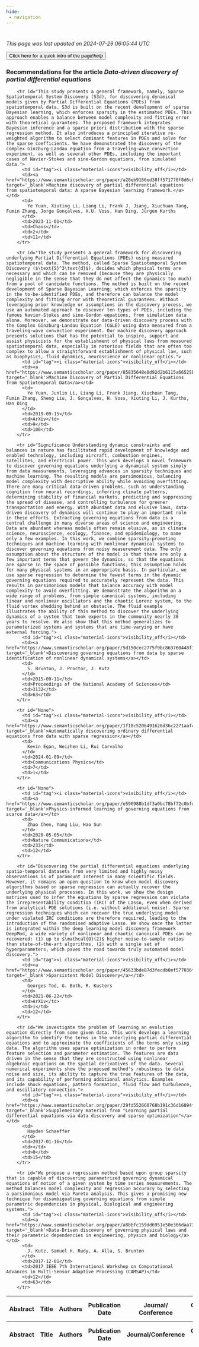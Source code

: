```yaml
---
hide:
 - navigation
---
```

<!DOCTYPE html>
#
<html lang="en">
<head>
  <meta charset="utf-8">
</head>

<body>
  <p>
  <i class="footer">This page was last updated on 2024-07-29 06:05:44 UTC</i>
  </p>
  
  <div class="note info" onclick="startIntro()">
    <p>
      <button type="button" class="buttons">
        <div style="display: flex; align-items: center;">
        Click here for a quick intro of the page! <i class="material-icons">help</i>
        </div>
      </button>
    </p>
  </div>

  <p>
  <h3 data-intro='Recommendations for the article'>
    Recommendations for the article <i>Data-driven discovery of partial differential equations</i>
  </h3>
  <table id="table1" class="display wrap" style="width:100%">
  <thead>
    <tr>
        <th data-intro='Click to view the abstract (if available)'>Abstract</th>
        <th>Title</th>
        <th>Authors</th>
        <th>Publication Date</th>
        <th>Journal/ Conference</th>
        <th>Citation count</th>
        <th data-intro='Highest h-index among the authors'>Highest h-index</th>
    </tr>
  </thead>
  <tbody>
    
        <tr id="This study presents a general framework, namely, Sparse Spatiotemporal System Discovery (S3d), for discovering dynamical models given by Partial Differential Equations (PDEs) from spatiotemporal data. S3d is built on the recent development of sparse Bayesian learning, which enforces sparsity in the estimated PDEs. This approach enables a balance between model complexity and fitting error with theoretical guarantees. The proposed framework integrates Bayesian inference and a sparse priori distribution with the sparse regression method. It also introduces a principled iterative re-weighted algorithm to select dominant features in PDEs and solve for the sparse coefficients. We have demonstrated the discovery of the complex Ginzburg-Landau equation from a traveling-wave convection experiment, as well as several other PDEs, including the important cases of Navier-Stokes and sine-Gordon equations, from simulated data.">
          <td id="tag"><i class="material-icons">visibility_off</i></td>
          <td><a href="https://www.semanticscholar.org/paper/a28eb9166ed38ff571770f8d6cb1558b0089e507" target='_blank'>Machine discovery of partial differential equations from spatiotemporal data: A sparse Bayesian learning framework.</a></td>
          <td>
            Ye Yuan, Xiuting Li, Liang Li, Frank J. Jiang, Xiuchuan Tang, Fumin Zhang, Jorge Gonçalves, H.U. Voss, Han Ding, Jürgen Kurths
          </td>
          <td>2023-11-01</td>
          <td>Chaos</td>
          <td>2</td>
          <td>11</td>
        </tr>
    
        <tr id="The study presents a general framework for discovering underlying Partial Differential Equations (PDEs) using measured spatiotemporal data. The method, called Sparse Spatiotemporal System Discovery ($\text{S}^3\text{d}$), decides which physical terms are necessary and which can be removed (because they are physically negligible in the sense that they do not affect the dynamics too much) from a pool of candidate functions. The method is built on the recent development of Sparse Bayesian Learning; which enforces the sparsity in the to-be-identified PDEs, and therefore can balance the model complexity and fitting error with theoretical guarantees. Without leveraging prior knowledge or assumptions in the discovery process, we use an automated approach to discover ten types of PDEs, including the famous Navier-Stokes and sine-Gordon equations, from simulation data alone. Moreover, we demonstrate our data-driven discovery process with the Complex Ginzburg-Landau Equation (CGLE) using data measured from a traveling-wave convection experiment. Our machine discovery approach presents solutions that has the potential to inspire, support and assist physicists for the establishment of physical laws from measured spatiotemporal data, especially in notorious fields that are often too complex to allow a straightforward establishment of physical law, such as biophysics, fluid dynamics, neuroscience or nonlinear optics.">
          <td id="tag"><i class="material-icons">visibility_off</i></td>
          <td><a href="https://www.semanticscholar.org/paper/85835648e0d92d2b6115a66525b1f5d54af4f83e" target='_blank'>Machine Discovery of Partial Differential Equations from Spatiotemporal Data</a></td>
          <td>
            Ye Yuan, Junlin Li, Liang Li, Frank Jiang, Xiuchuan Tang, Fumin Zhang, Sheng Liu, J. Gonçalves, H. Voss, Xiuting Li, J. Kurths, Han Ding
          </td>
          <td>2019-09-15</td>
          <td>ArXiv</td>
          <td>9</td>
          <td>106</td>
        </tr>
    
        <tr id="Significance Understanding dynamic constraints and balances in nature has facilitated rapid development of knowledge and enabled technology, including aircraft, combustion engines, satellites, and electrical power. This work develops a novel framework to discover governing equations underlying a dynamical system simply from data measurements, leveraging advances in sparsity techniques and machine learning. The resulting models are parsimonious, balancing model complexity with descriptive ability while avoiding overfitting. There are many critical data-driven problems, such as understanding cognition from neural recordings, inferring climate patterns, determining stability of financial markets, predicting and suppressing the spread of disease, and controlling turbulence for greener transportation and energy. With abundant data and elusive laws, data-driven discovery of dynamics will continue to play an important role in these efforts. Extracting governing equations from data is a central challenge in many diverse areas of science and engineering. Data are abundant whereas models often remain elusive, as in climate science, neuroscience, ecology, finance, and epidemiology, to name only a few examples. In this work, we combine sparsity-promoting techniques and machine learning with nonlinear dynamical systems to discover governing equations from noisy measurement data. The only assumption about the structure of the model is that there are only a few important terms that govern the dynamics, so that the equations are sparse in the space of possible functions; this assumption holds for many physical systems in an appropriate basis. In particular, we use sparse regression to determine the fewest terms in the dynamic governing equations required to accurately represent the data. This results in parsimonious models that balance accuracy with model complexity to avoid overfitting. We demonstrate the algorithm on a wide range of problems, from simple canonical systems, including linear and nonlinear oscillators and the chaotic Lorenz system, to the fluid vortex shedding behind an obstacle. The fluid example illustrates the ability of this method to discover the underlying dynamics of a system that took experts in the community nearly 30 years to resolve. We also show that this method generalizes to parameterized systems and systems that are time-varying or have external forcing.">
          <td id="tag"><i class="material-icons">visibility_off</i></td>
          <td><a href="https://www.semanticscholar.org/paper/5d150cec2775f9bc863760448f14104cc8f42368" target='_blank'>Discovering governing equations from data by sparse identification of nonlinear dynamical systems</a></td>
          <td>
            S. Brunton, J. Proctor, J. Kutz
          </td>
          <td>2015-09-11</td>
          <td>Proceedings of the National Academy of Sciences</td>
          <td>3132</td>
          <td>63</td>
        </tr>
    
        <tr id="None">
          <td id="tag"><i class="material-icons">visibility_off</i></td>
          <td><a href="https://www.semanticscholar.org/paper/1f18c5206491626d36c2271aaf491dbc945f6247" target='_blank'>Automatically discovering ordinary differential equations from data with sparse regression</a></td>
          <td>
            Kevin Egan, Weizhen Li, Rui Carvalho
          </td>
          <td>2024-01-09</td>
          <td>Communications Physics</td>
          <td>7</td>
          <td>1</td>
        </tr>
    
        <tr id="None">
          <td id="tag"><i class="material-icons">visibility_off</i></td>
          <td><a href="https://www.semanticscholar.org/paper/e596988b1df3a0bc78bf72c0bfdb21c85eaab6c9" target='_blank'>Physics-informed learning of governing equations from scarce data</a></td>
          <td>
            Zhao Chen, Yang Liu, Hao Sun
          </td>
          <td>2020-05-05</td>
          <td>Nature Communications</td>
          <td>233</td>
          <td>12</td>
        </tr>
    
        <tr id="Discovering the partial differential equations underlying spatio-temporal datasets from very limited and highly noisy observations is of paramount interest in many scientific fields. However, it remains an open question to know when model discovery algorithms based on sparse regression can actually recover the underlying physical processes. In this work, we show the design matrices used to infer the equations by sparse regression can violate the irrepresentability condition (IRC) of the Lasso, even when derived from analytical PDE solutions (i.e. without additional noise). Sparse regression techniques which can recover the true underlying model under violated IRC conditions are therefore required, leading to the introduction of the randomised adaptive Lasso. We show once the latter is integrated within the deep learning model discovery framework DeepMod, a wide variety of nonlinear and chaotic canonical PDEs can be recovered: (1) up to $\mathcal{O}(2)$ higher noise-to-sample ratios than state-of-the-art algorithms, (2) with a single set of hyperparameters, which paves the road towards truly automated model discovery.">
          <td id="tag"><i class="material-icons">visibility_off</i></td>
          <td><a href="https://www.semanticscholar.org/paper/45633bde87d3fecdb0ef577036f2465e70c51f24" target='_blank'>Sparsistent Model Discovery</a></td>
          <td>
            Georges Tod, G. Both, R. Kusters
          </td>
          <td>2021-06-22</td>
          <td>ArXiv</td>
          <td>1</td>
          <td>12</td>
        </tr>
    
        <tr id="We investigate the problem of learning an evolution equation directly from some given data. This work develops a learning algorithm to identify the terms in the underlying partial differential equations and to approximate the coefficients of the terms only using data. The algorithm uses sparse optimization in order to perform feature selection and parameter estimation. The features are data driven in the sense that they are constructed using nonlinear algebraic equations on the spatial derivatives of the data. Several numerical experiments show the proposed method's robustness to data noise and size, its ability to capture the true features of the data, and its capability of performing additional analytics. Examples include shock equations, pattern formation, fluid flow and turbulence, and oscillatory convection.">
          <td id="tag"><i class="material-icons">visibility_off</i></td>
          <td><a href="https://www.semanticscholar.org/paper/29fd552660768b191c36d16894faee7db5f18949" target='_blank'>Supplementary material from "Learning partial differential equations via data discovery and sparse optimization"</a></td>
          <td>
            Hayden Schaeffer
          </td>
          <td>2017-01-16</td>
          <td></td>
          <td>0</td>
          <td>15</td>
        </tr>
    
        <tr id="We propose a regression method based upon group sparsity that is capable of discovering parametrized governing dynamical equations of motion of a given system by time series measurements. The method balances model complexity and regression accuracy by selecting a parsimonious model via Pareto analysis. This gives a promising new technique for disambiguating governing equations from simple parametric dependencies in physical, biological and engineering systems.">
          <td id="tag"><i class="material-icons">visibility_off</i></td>
          <td><a href="https://www.semanticscholar.org/paper/a8bbfc159dd6951e50e366daa7359626873aec45" target='_blank'>Data-Driven discovery of governing physical laws and their parametric dependencies in engineering, physics and biology</a></td>
          <td>
            J. Kutz, Samuel H. Rudy, A. Alla, S. Brunton
          </td>
          <td>2017-12-01</td>
          <td>2017 IEEE 7th International Workshop on Computational Advances in Multi-Sensor Adaptive Processing (CAMSAP)</td>
          <td>12</td>
          <td>63</td>
        </tr>
    
  </tbody>
  <tfoot>
    <tr>
        <th>Abstract</th>
        <th>Title</th>
        <th>Authors</th>
        <th>Publication Date</th>
        <th>Journal/Conference</th>
        <th>Citation count</th>
        <th>Highest h-index</th>
    </tr>
  </tfoot>
  </table>
  </p>

</body>

<script>
var dataTableOptions = {
        initComplete: function () {
        this.api()
            .columns()
            .every(function () {
                let column = this;
 
                // Create select element
                let select = document.createElement('select');
                select.add(new Option(''));
                column.footer().replaceChildren(select);
 
                // Apply listener for user change in value
                select.addEventListener('change', function () {
                    column
                        .search(select.value, {exact: true})
                        .draw();
                });

                // keep the width of the select element same as the column
                select.style.width = '100%';
 
                // Add list of options
                column
                    .data()
                    .unique()
                    .sort()
                    .each(function (d, j) {
                        select.add(new Option(d));
                    });
            });
    },
    scrollX: false,
    scrollCollapse: true,
    paging: true,
    fixedColumns: true,
    columnDefs: [
        {"className": "dt-center", "targets": "_all"},
        // set width for both columns 0 and 1 as 25%
        { width: '5%', targets: 0 },
        { width: '25%', targets: 1 },
        { width: '20%', targets: 2 },
        { width: '10%', targets: 3 },
        { width: '20%', targets: 4 }

      ],
    pageLength: 10,
    layout: {
        topStart: {
            buttons: ['copy', 'csv', 'excel', 'pdf', 'print']
        }
    }
  }
  new DataTable('#table1', dataTableOptions);
  
  var table = $('#table1').DataTable();
  $('#table1 tbody').on('click', 'td:first-child', function () {
    var tr = $(this).closest('tr');
    var row = table.row( tr );

    var rowId = tr.attr('id');
    // alert(rowId);

    if (row.child.isShown()) {
      // This row is already open - close it.
      row.child.hide();
      tr.removeClass('shown');
      tr.find('td:first-child').html('<i class="material-icons">visibility_off</i>');
    } else {
      // Open row.
      // row.child('foo').show();
      var content = '<div class="child-row-content"><strong>Abstract:</strong> ' + rowId + '</div>';
      row.child(content).show();
      tr.addClass('shown');
      tr.find('td:first-child').html('<i class="material-icons">visibility</i>');
    }
  });
</script>
<style>
  .child-row-content {
    text-align: justify;
    text-justify: inter-word;
    word-wrap: break-word; /* Ensure long words are broken */
    white-space: normal; /* Ensure text wraps to the next line */
    max-width: 100%; /* Ensure content does not exceed the table width */
    padding: 10px; /* Optional: add some padding for better readability */
    /* font size */
    font-size: small;
  }
</style>
</html>